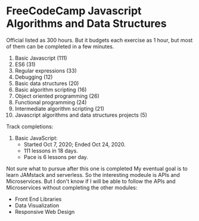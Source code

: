 # FreeCodeCamp Javascript Algorithms and Data Structures

Official listed as 300 hours.  But it budgets each exercise as 1 hour, but most of them can be completed in a few minutes.  

1. Basic Javascript (111)
1. ES6 (31)
1. Regular expressions (33)
1. Debugging (12)
1. Basic data structures (20)
1. Basic algorithm scripting (16)
1. Object oriented programming (26)
1. Functional programming (24)
1. Intermediate algorithm scripting (21)
1. Javascript algorithms and data structures projects (5) 

Track completions:
1. Basic JavaScript: 
    * Started Oct 7, 2020; Ended Oct 24, 2020.  
    * 111 lessons in 18 days.
    * Pace is 6 lessons per day.
    
    
Not sure what to pursue after this one is completed
My eventual goal is to learn JAMstack and serverless.
So the interesting modeule is APIs and Microservices.
But I don't know if I will be able to follow the APIs and Microservices without completing the other modules:
  * Front End Libraries
  * Data Visualization
  * Responsive Web Design
